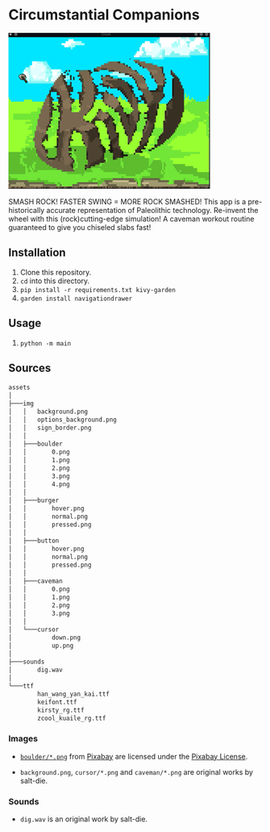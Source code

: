 # Circumstantial Companions

![Chisel Preview](./preview.gif)

SMASH ROCK!  FASTER SWING = MORE ROCK SMASHED! This app is a pre-historically accurate
representation of Paleolithic technology.  Re-invent the wheel with this (rock)cutting-edge
simulation! A caveman workout routine guaranteed to give you chiseled slabs fast!

## Installation

1. Clone this repository.
2. `cd` into this directory.
3. `pip install -r requirements.txt kivy-garden`
4. `garden install navigationdrawer`

## Usage

1. `python -m main`

## Sources

```
assets
│
├───img
│   │   background.png
│   │   options_background.png
│   │   sign_border.png
│   │
│   ├───boulder
│   │       0.png
│   │       1.png
│   │       2.png
│   │       3.png
│   │       4.png
│   │
│   ├───burger
│   │       hover.png
│   │       normal.png
│   │       pressed.png
│   │
│   ├───button
│   │       hover.png
│   │       normal.png
│   │       pressed.png
│   │
│   ├───caveman
│   │       0.png
│   │       1.png
│   │       2.png
│   │       3.png
│   │
│   └───cursor
│           down.png
│           up.png
│
├───sounds
│       dig.wav
│
└───ttf
        han_wang_yan_kai.ttf
        keifont.ttf
        kirsty_rg.ttf
        zcool_kuaile_rg.ttf
```

### Images

- [`boulder/*.png`][boulder-dir] from [Pixabay][pixabay-url] are licensed under the [Pixabay License][pixabay-license-url].

- `background.png`, `cursor/*.png` and `caveman/*.png` are original works by salt-die.

[boulder-dir]: ./assets/img/boulder
[pixabay-url]: https://pixabay.com/
[pixabay-license-url]: https://pixabay.com/service/license/

### Sounds

- `dig.wav` is an original work by salt-die.